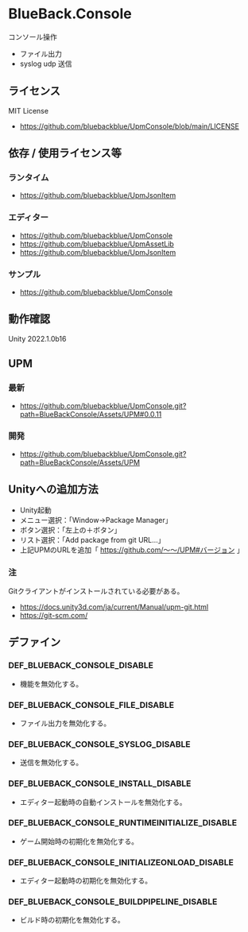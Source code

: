 # BlueBack.Console
コンソール操作
* ファイル出力
* syslog udp 送信

## ライセンス
MIT License
* https://github.com/bluebackblue/UpmConsole/blob/main/LICENSE

## 依存 / 使用ライセンス等
### ランタイム
* https://github.com/bluebackblue/UpmJsonItem
### エディター
* https://github.com/bluebackblue/UpmConsole
* https://github.com/bluebackblue/UpmAssetLib
* https://github.com/bluebackblue/UpmJsonItem
### サンプル
* https://github.com/bluebackblue/UpmConsole

## 動作確認
Unity 2022.1.0b16

## UPM
### 最新
* https://github.com/bluebackblue/UpmConsole.git?path=BlueBackConsole/Assets/UPM#0.0.11
### 開発
* https://github.com/bluebackblue/UpmConsole.git?path=BlueBackConsole/Assets/UPM

## Unityへの追加方法
* Unity起動
* メニュー選択：「Window->Package Manager」
* ボタン選択：「左上の＋ボタン」
* リスト選択：「Add package from git URL...」
* 上記UPMのURLを追加「 https://github.com/～～/UPM#バージョン 」
### 注
Gitクライアントがインストールされている必要がある。
* https://docs.unity3d.com/ja/current/Manual/upm-git.html
* https://git-scm.com/

## デファイン
### DEF_BLUEBACK_CONSOLE_DISABLE
 * 機能を無効化する。
### DEF_BLUEBACK_CONSOLE_FILE_DISABLE
 * ファイル出力を無効化する。
### DEF_BLUEBACK_CONSOLE_SYSLOG_DISABLE
 * 送信を無効化する。
### DEF_BLUEBACK_CONSOLE_INSTALL_DISABLE
 * エディター起動時の自動インストールを無効化する。
### DEF_BLUEBACK_CONSOLE_RUNTIMEINITIALIZE_DISABLE
 * ゲーム開始時の初期化を無効化する。
### DEF_BLUEBACK_CONSOLE_INITIALIZEONLOAD_DISABLE
 * エディター起動時の初期化を無効化する。
### DEF_BLUEBACK_CONSOLE_BUILDPIPELINE_DISABLE
 * ビルド時の初期化を無効化する。

